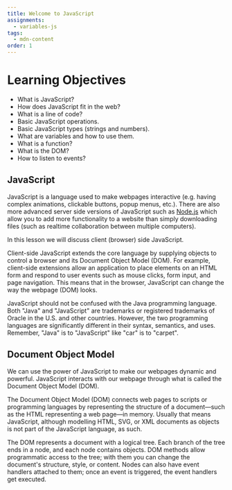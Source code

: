 ```yaml
---
title: Welcome to JavaScript
assignments:
  - variables-js
tags:
  - mdn-content
order: 1
---
```


# Learning Objectives

- What is JavaScript?
- How does JavaScript fit in the web?
- What is a line of code?
- Basic JavaScript operations.
- Basic JavaScript types (strings and numbers).
- What are variables and how to use them.
- What is a function?
- What is the DOM?
- How to listen to events?

## JavaScript

JavaScript is a language used to make webpages interactive (e.g. having complex
animations, clickable buttons, popup menus, etc.). There are also more advanced
server side versions of JavaScript such as [Node.js](https://nodejs.org) which
allow you to add more functionality to a website than simply downloading files
(such as realtime collaboration between multiple computers).

In this lesson we will discuss client (browser) side JavaScript.

Client-side JavaScript extends the core language by supplying objects to control
a browser and its Document Object Model (DOM). For example, client-side
extensions allow an application to place elements on an HTML form and respond to
user events such as mouse clicks, form input, and page navigation. This means
that in the browser, JavaScript can change the way the webpage (DOM) looks.

JavaScript should not be confused with the Java programming language. Both
"Java" and "JavaScript" are trademarks or registered trademarks of Oracle in the
U.S. and other countries. However, the two programming languages are
significantly different in their syntax, semantics, and uses. Remember, "Java"
is to "JavaScript" like "car" is to "carpet".

## Document Object Model

We can use the power of JavaScript to make our webpages dynamic and powerful.
JavaScript interacts with our webpage through what is called the Document Object
Model (DOM).

The Document Object Model (DOM) connects web pages to scripts or programming
languages by representing the structure of a document—such as the HTML
representing a web page—in memory. Usually that means JavaScript, although
modelling HTML, SVG, or XML documents as objects is not part of the JavaScript
language, as such.

The DOM represents a document with a logical tree. Each branch of the tree ends
in a node, and each node contains objects. DOM methods allow programmatic access
to the tree; with them you can change the document's structure, style, or
content. Nodes can also have event handlers attached to them; once an event is
triggered, the event handlers get executed.

